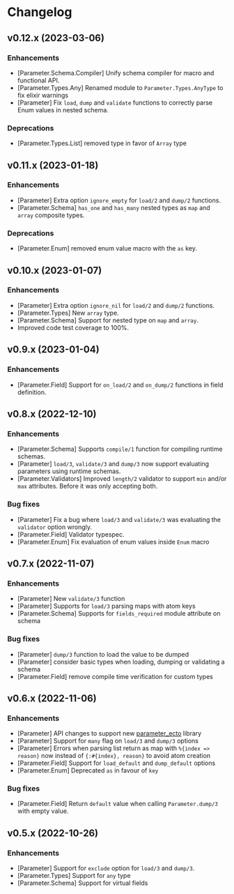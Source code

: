 # Changelog

## v0.12.x (2023-03-06)
### Enhancements

* [Parameter.Schema.Compiler] Unify schema compiler for macro and functional API.
* [Parameter.Types.Any] Renamed module to `Parameter.Types.AnyType` to fix elixir warnings
* [Parameter] Fix `load`, `dump` and `validate` functions to correctly parse Enum values in nested schema.

### Deprecations

* [Parameter.Types.List] removed type in favor of `Array` type

## v0.11.x (2023-01-18)

### Enhancements

* [Parameter] Extra option `ignore_empty` for `load/2` and `dump/2` functions.
* [Parameter.Schema] `has_one` and `has_many` nested types as `map` and `array` composite types.

### Deprecations

* [Parameter.Enum] removed enum value macro with the `as` key.

## v0.10.x (2023-01-07)

### Enhancements

* [Parameter] Extra option `ignore_nil` for `load/2` and `dump/2` functions.
* [Parameter.Types] New `array` type.
* [Parameter.Schema] Support for nested type on `map` and `array`.
* Improved code test coverage to 100%.

## v0.9.x (2023-01-04)

### Enhancements

* [Parameter.Field] Support for `on_load/2` and `on_dump/2` functions in field definition.

## v0.8.x (2022-12-10)

### Enhancements

* [Parameter.Schema] Supports `compile/1` function for compiling runtime schemas.
* [Parameter] `load/3`, `validate/3` and `dump/3` now support evaluating parameters using runtime schemas.
* [Parameter.Validators] Improved `length/2` validator to support `min` and/or `max` attributes. Before it was only accepting both.

### Bug fixes
* [Parameter] Fix a bug where `load/3` and `validate/3` was evaluating the `validator` option wrongly.
* [Parameter.Field] Validator typespec.
* [Parameter.Enum] Fix evaluation of enum values inside `Enum` macro

## v0.7.x (2022-11-07)

### Enhancements

* [Parameter] New `validate/3` function
* [Parameter] Supports for `load/3` parsing maps with atom keys
* [Parameter.Schema] Supports for `fields_required` module attribute on schema

### Bug fixes

* [Parameter] `dump/3` function to load the value to be dumped
* [Parameter] consider basic types when loading, dumping or validating a schema
* [Parameter.Field] remove compile time verification for custom types

## v0.6.x (2022-11-06)

### Enhancements

  * [Parameter] API changes to support new [parameter_ecto](https://github.com/phcurado/parameter_ecto) library
  * [Parameter] Support for `many` flag on  `load/3` and `dump/3` options
  * [Parameter] Errors when parsing list return as map with `%{index => reason}` now instead of `{:#{index}, reason}` to avoid atom creation
  * [Parameter.Field] Support for `load_default` and `dump_default` options
  * [Parameter.Enum] Deprecated `as` in favour of `key`

### Bug fixes

  * [Parameter.Field] Return `default` value when calling `Parameter.dump/3` with empty value.

## v0.5.x (2022-10-26)

### Enhancements

  * [Parameter] Support for `exclude` option for `load/3` and `dump/3`.
  * [Parameter.Types] Support for `any` type
  * [Parameter.Schema] Support for virtual fields
